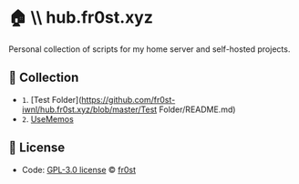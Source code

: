 # 🏠 \\\ hub.fr0st.xyz
Personal collection of scripts for my home server and self-hosted projects.

## 🔧 Collection

- `1`. [Test Folder](https://github.com/fr0st-iwnl/hub.fr0st.xyz/blob/master/Test Folder/README.md)
- `2`. [UseMemos](https://github.com/fr0st-iwnl/hub.fr0st.xyz/blob/master/UseMemos/README.md)


## 📄 License

- Code: [GPL-3.0 license](./LICENSE) © [fr0st](https://fr0st.xyz)
